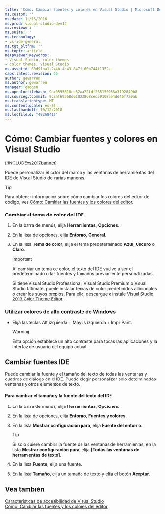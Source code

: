 ```yaml
---
title: 'Cómo: Cambiar fuentes y colores en Visual Studio | Microsoft Docs'
ms.custom: ''
ms.date: 11/15/2016
ms.prod: visual-studio-dev14
ms.reviewer: ''
ms.suite: ''
ms.technology:
- vs-ide-general
ms.tgt_pltfrm: ''
ms.topic: article
helpviewer_keywords:
- Visual Studio, color themes
- color themes, Visual Studio
ms.assetid: 60d91ba1-244b-4c43-847f-60b744f1352a
caps.latest.revision: 16
author: gewarren
ms.author: gewarren
manager: ghogen
ms.openlocfilehash: 9ae0595810ce32aa22fdf265150168a3192849b8
ms.sourcegitcommit: 9ceaf69568d61023868ced59108ae4dd46f720ab
ms.translationtype: MT
ms.contentlocale: es-ES
ms.lasthandoff: 10/12/2018
ms.locfileid: "49268416"
---
```

# <a name="how-to-change-fonts-and-colors-in-visual-studio"></a>Cómo: Cambiar fuentes y colores en Visual Studio
[!INCLUDE[vs2017banner](../includes/vs2017banner.md)]

Puede personalizar el color del marco y las ventanas de herramientas del IDE de Visual Studio de varias maneras.  
  
> [!TIP]
>  Para obtener información sobre cómo cambiar los colores del editor de código, vea [Cómo: Cambiar las fuentes y los colores del editor](../ide/reference/how-to-change-fonts-and-colors-in-the-editor.md).  
  
### <a name="change-the-color-theme-of-the-ide"></a>Cambiar el tema de color del IDE  
  
1.  En la barra de menús, elija **Herramientas**, **Opciones**.  
  
2.  En la lista de opciones, elija **Entorno**, **General**.  
  
3.  En la lista **Tema de color**, elija el tema predeterminado **Azul**, **Oscuro** o **Claro**.  
  
    > [!IMPORTANT]
    >  Al cambiar un tema de color, el texto del IDE vuelve a ser el predeterminado o las fuentes y tamaños previamente personalizadas.  
    >   
    >  Si tiene Visual Studio Professional, Visual Studio Premium o Visual Studio Ultimate, puede instalar temas de color predefinidos adicionales o crear los suyos propios. Para ello, descargue e instale [Visual Studio 2013 Color Theme Editor](http://visualstudiogallery.msdn.microsoft.com/9e08e5d3-6eb4-4e73-a045-6ea2a5cbdabe).  
  
### <a name="use-windows-high-contrast-colors"></a>Utilizar colores de alto contraste de Windows  
  
-   Elija las teclas Alt izquierda + Mayús izquierda + Impr Pant.  
  
    > [!WARNING]
    >  Esta opción establece un alto contraste para todas las aplicaciones y la interfaz de usuario del equipo actual.  
  
## <a name="change-ide-fonts"></a>Cambiar fuentes IDE  
 Puede cambiar la fuente y el tamaño del texto de todas las ventanas y cuadros de diálogo en el IDE. Puede elegir personalizar solo determinadas ventanas y otros elementos de texto.  
  
#### <a name="to-change-the-font-and-size-of-all-text-in-the-ide"></a>Para cambiar el tamaño y la fuente del texto del IDE  
  
1.  En la barra de menús, elija **Herramientas**, **Opciones**.  
  
2.  En la lista de opciones, elija **Entorno**, **Fuentes y colores**.  
  
3.  En la lista **Mostrar configuración para**, elija **Fuente del entorno**.  
  
    > [!TIP]
    >  Si solo quiere cambiar la fuente de las ventanas de herramientas, en la lista **Mostrar configuración para**, elija **[Todas las ventanas de herramientas de texto]**.  
  
4.  En la lista **Fuente**, elija una fuente.  
  
5.  En la lista **Tamaño**, elija un tamaño de texto y elija el botón **Aceptar**.  
  
## <a name="see-also"></a>Vea también  
 [Características de accesibilidad de Visual Studio](../ide/reference/accessibility-features-of-visual-studio.md)   
 [Cómo: Cambiar las fuentes y los colores del editor](../ide/reference/how-to-change-fonts-and-colors-in-the-editor.md)



